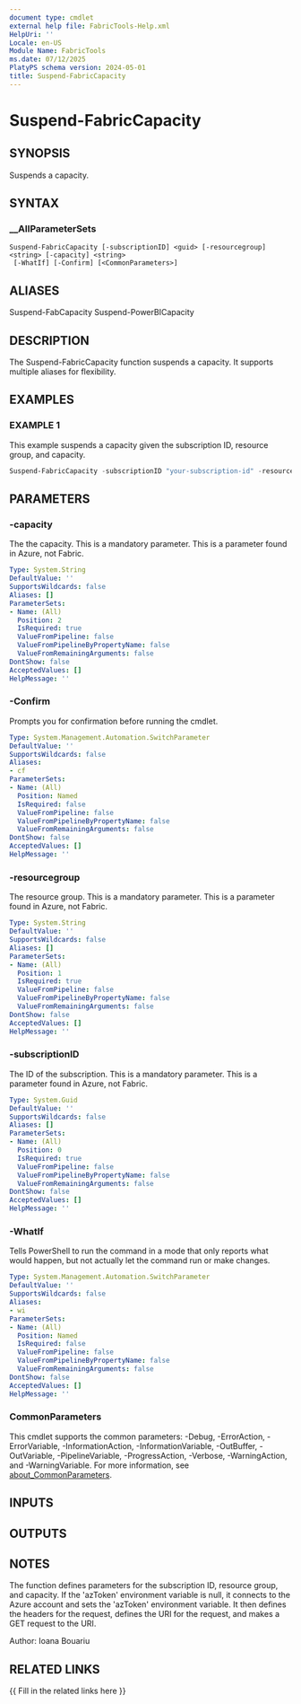 ```yaml
---
document type: cmdlet
external help file: FabricTools-Help.xml
HelpUri: ''
Locale: en-US
Module Name: FabricTools
ms.date: 07/12/2025
PlatyPS schema version: 2024-05-01
title: Suspend-FabricCapacity
---
```


# Suspend-FabricCapacity

## SYNOPSIS

Suspends a capacity.

## SYNTAX

### __AllParameterSets

```
Suspend-FabricCapacity [-subscriptionID] <guid> [-resourcegroup] <string> [-capacity] <string>
 [-WhatIf] [-Confirm] [<CommonParameters>]
```

## ALIASES

Suspend-FabCapacity Suspend-PowerBICapacity

## DESCRIPTION

The Suspend-FabricCapacity function suspends a capacity.
It supports multiple aliases for flexibility.

## EXAMPLES

### EXAMPLE 1

This example suspends a capacity given the subscription ID, resource group, and capacity.

```powershell
Suspend-FabricCapacity -subscriptionID "your-subscription-id" -resourcegroupID "your-resource-group" -capacityID "your-capacity"
```

## PARAMETERS

### -capacity

The the capacity.
This is a mandatory parameter.
This is a parameter found in Azure, not Fabric.

```yaml
Type: System.String
DefaultValue: ''
SupportsWildcards: false
Aliases: []
ParameterSets:
- Name: (All)
  Position: 2
  IsRequired: true
  ValueFromPipeline: false
  ValueFromPipelineByPropertyName: false
  ValueFromRemainingArguments: false
DontShow: false
AcceptedValues: []
HelpMessage: ''
```

### -Confirm

Prompts you for confirmation before running the cmdlet.

```yaml
Type: System.Management.Automation.SwitchParameter
DefaultValue: ''
SupportsWildcards: false
Aliases:
- cf
ParameterSets:
- Name: (All)
  Position: Named
  IsRequired: false
  ValueFromPipeline: false
  ValueFromPipelineByPropertyName: false
  ValueFromRemainingArguments: false
DontShow: false
AcceptedValues: []
HelpMessage: ''
```

### -resourcegroup

The resource group.
This is a mandatory parameter.
This is a parameter found in Azure, not Fabric.

```yaml
Type: System.String
DefaultValue: ''
SupportsWildcards: false
Aliases: []
ParameterSets:
- Name: (All)
  Position: 1
  IsRequired: true
  ValueFromPipeline: false
  ValueFromPipelineByPropertyName: false
  ValueFromRemainingArguments: false
DontShow: false
AcceptedValues: []
HelpMessage: ''
```

### -subscriptionID

The ID of the subscription.
This is a mandatory parameter.
This is a parameter found in Azure, not Fabric.

```yaml
Type: System.Guid
DefaultValue: ''
SupportsWildcards: false
Aliases: []
ParameterSets:
- Name: (All)
  Position: 0
  IsRequired: true
  ValueFromPipeline: false
  ValueFromPipelineByPropertyName: false
  ValueFromRemainingArguments: false
DontShow: false
AcceptedValues: []
HelpMessage: ''
```

### -WhatIf

Tells PowerShell to run the command in a mode that only reports what would happen, but not actually let the command run or make changes.

```yaml
Type: System.Management.Automation.SwitchParameter
DefaultValue: ''
SupportsWildcards: false
Aliases:
- wi
ParameterSets:
- Name: (All)
  Position: Named
  IsRequired: false
  ValueFromPipeline: false
  ValueFromPipelineByPropertyName: false
  ValueFromRemainingArguments: false
DontShow: false
AcceptedValues: []
HelpMessage: ''
```

### CommonParameters

This cmdlet supports the common parameters: -Debug, -ErrorAction, -ErrorVariable,
-InformationAction, -InformationVariable, -OutBuffer, -OutVariable, -PipelineVariable,
-ProgressAction, -Verbose, -WarningAction, and -WarningVariable. For more information, see
[about_CommonParameters](https://go.microsoft.com/fwlink/?LinkID=113216).

## INPUTS

## OUTPUTS

## NOTES

The function defines parameters for the subscription ID, resource group, and capacity.
If the 'azToken' environment variable is null, it connects to the Azure account and sets the 'azToken' environment variable.
It then defines the headers for the request, defines the URI for the request, and makes a GET request to the URI.

Author: Ioana Bouariu

## RELATED LINKS

{{ Fill in the related links here }}

